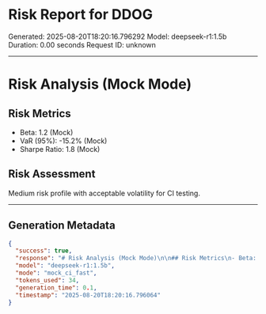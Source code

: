# Risk Report for DDOG

Generated: 2025-08-20T18:20:16.796292
Model: deepseek-r1:1.5b
Duration: 0.00 seconds
Request ID: unknown

---

# Risk Analysis (Mock Mode)

## Risk Metrics
- Beta: 1.2 (Mock)
- VaR (95%): -15.2% (Mock)
- Sharpe Ratio: 1.8 (Mock)

## Risk Assessment
Medium risk profile with acceptable volatility for CI testing.

---

## Generation Metadata
```json
{
  "success": true,
  "response": "# Risk Analysis (Mock Mode)\n\n## Risk Metrics\n- Beta: 1.2 (Mock)\n- VaR (95%): -15.2% (Mock)\n- Sharpe Ratio: 1.8 (Mock)\n\n## Risk Assessment\nMedium risk profile with acceptable volatility for CI testing.",
  "model": "deepseek-r1:1.5b",
  "mode": "mock_ci_fast",
  "tokens_used": 34,
  "generation_time": 0.1,
  "timestamp": "2025-08-20T18:20:16.796064"
}
```
